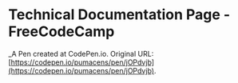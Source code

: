 # Technical Documentation Page - FreeCodeCamp
 _A Pen created at CodePen.io. Original URL: [https://codepen.io/pumacens/pen/jOPdvjb](https://codepen.io/pumacens/pen/jOPdvjb).

 